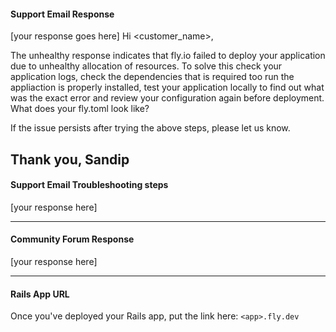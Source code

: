 #### Support Email Response

[your response goes here]
Hi <customer_name>,

The unhealthy response indicates that fly.io failed to deploy your application due to unhealthy allocation of resources.
To solve this check your application logs, check the dependencies that is required too run the appliaction is properly installed,
test your application locally to find out what was the exact error and review your configuration again before deployment.
What does your fly.toml look like?

If the issue persists after trying the above steps, please let us know.

Thank you,
Sandip
---

#### Support Email Troubleshooting steps

[your response here]

---

#### Community Forum Response

[your response here]

---

#### Rails App URL

Once you've deployed your Rails app, put the link here: `<app>.fly.dev`
